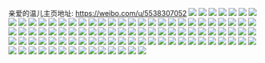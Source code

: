 亲爱的温儿主页地址: https://weibo.com/u/5538307052 
![](https://wx4.sinaimg.cn/mw2000/0062OaF6ly1h9i3bp6ympj32c0340npf.jpg) 
![](https://wx4.sinaimg.cn/mw2000/0062OaF6ly1h92527byi7j30s50qnjve.jpg) 
![](https://wx4.sinaimg.cn/mw2000/0062OaF6ly1h8sixbod2qj30wi10kqab.jpg) 
![](https://wx4.sinaimg.cn/mw2000/0062OaF6ly1h8r1oi18ioj32c0340npf.jpg) 
![](https://wx4.sinaimg.cn/mw2000/0062OaF6ly1h8r1odc9s7j32c0340kjn.jpg) 
![](https://wx4.sinaimg.cn/mw2000/0062OaF6ly1h8dkqpc1dzj30s50qngp1.jpg) 
![](https://wx4.sinaimg.cn/mw2000/0062OaF6ly1h8cornbl2nj30s50qnjve.jpg) 
![](https://wx4.sinaimg.cn/mw2000/0062OaF6ly1h8b9gaabk7j30s50qngp1.jpg) 
![](https://wx4.sinaimg.cn/mw2000/0062OaF6ly1h8abuu7skvj30s50qnjve.jpg) 
![](https://wx4.sinaimg.cn/mw2000/0062OaF6ly1h88h2cbgwoj32c02c0x6q.jpg) 
![](https://wx4.sinaimg.cn/mw2000/0062OaF6ly1h88h2gxjydj32c03404qp.jpg) 
![](https://wx4.sinaimg.cn/mw2000/0062OaF6ly1h88h2g5h6bj32c0340b2b.jpg) 
![](https://wx4.sinaimg.cn/mw2000/0062OaF6ly1h88h2dsz53j32c0340b2b.jpg) 
![](https://wx4.sinaimg.cn/mw2000/0062OaF6ly1h88h2cofkbj30wi0wi0uj.jpg) 
![](https://wx4.sinaimg.cn/mw2000/0062OaF6ly1h7t2rh4w5jj31xl2ksqv6.jpg) 
![](https://wx4.sinaimg.cn/mw2000/0062OaF6ly1h7mjby5qnlj30u014078e.jpg) 
![](https://wx4.sinaimg.cn/mw2000/0062OaF6ly1h7lzagecdyj32c03407wi.jpg) 
![](https://wx4.sinaimg.cn/mw2000/0062OaF6ly1h7lzahbyvzj32c03404qq.jpg) 
![](https://wx4.sinaimg.cn/mw2000/0062OaF6ly1h7azyta4ldj32c03407wi.jpg) 
![](https://wx4.sinaimg.cn/mw2000/0062OaF6ly1h7azyv6gbcj30wi1lsnpd.jpg) 
![](https://wx4.sinaimg.cn/mw2000/0062OaF6ly1h7azywyii3j32c03404qr.jpg) 
![](https://wx4.sinaimg.cn/mw2000/0062OaF6ly1h7b016u8lpj32c03404qq.jpg) 
![](https://wx4.sinaimg.cn/mw2000/0062OaF6ly1h7b017k3dkj32c0340u0x.jpg) 
![](https://wx4.sinaimg.cn/mw2000/0062OaF6ly1h7azz31rraj32c0340qhe.jpg) 
![](https://wx4.sinaimg.cn/mw2000/0062OaF6ly1h7azz3puhmj32c0340qv5.jpg) 
![](https://wx4.sinaimg.cn/mw2000/0062OaF6ly1h6y8xh2miej32c03404qs.jpg) 
![](https://wx4.sinaimg.cn/mw2000/0062OaF6ly1h6y8xintnej32c0340ke8.jpg) 
![](https://wx4.sinaimg.cn/mw2000/0062OaF6ly1h6y8xl8zihj32c0340qv7.jpg) 
![](https://wx4.sinaimg.cn/mw2000/0062OaF6ly1h6y8xmlmq7j32c0340gsf.jpg) 
![](https://wx4.sinaimg.cn/mw2000/0062OaF6ly1h6y8xp60ebj32c03401ky.jpg) 
![](https://wx4.sinaimg.cn/mw2000/0062OaF6ly1h6y92tlmiyj32c03401l0.jpg) 
![](https://wx4.sinaimg.cn/mw2000/0062OaF6ly1h6y92ui8bij320c2ogwl8.jpg) 
![](https://wx4.sinaimg.cn/mw2000/0062OaF6ly1h6tmookgstj32c0340b2a.jpg) 
![](https://wx4.sinaimg.cn/mw2000/0062OaF6ly1h6qo1r98ykj30zk1be7ix.jpg) 
![](https://wx4.sinaimg.cn/mw2000/0062OaF6ly1h6iqwq1kmmj32am36cx6s.jpg) 
![](https://wx4.sinaimg.cn/mw2000/0062OaF6ly1h6iqwsjewrj32c0340npg.jpg) 
![](https://wx4.sinaimg.cn/mw2000/0062OaF6ly1h6iqwn025vj33402c01cn.jpg) 
![](https://wx4.sinaimg.cn/mw2000/0062OaF6ly1h6iqwu4h7fj33402c0jy3.jpg) 
![](https://wx4.sinaimg.cn/mw2000/0062OaF6ly1h65bnfzkzrj32c0340x6q.jpg) 
![](https://wx4.sinaimg.cn/mw2000/0062OaF6ly1h65bngsaepj31kw2dc4qp.jpg) 
![](https://wx4.sinaimg.cn/mw2000/0062OaF6ly1h65bnkb3h9j32c0340to1.jpg) 
![](https://wx4.sinaimg.cn/mw2000/0062OaF6ly1h65bnmeakmj32c0340e83.jpg) 
![](https://wx4.sinaimg.cn/mw2000/0062OaF6ly1h65bnoe7x1j32c03404qr.jpg) 
![](https://wx4.sinaimg.cn/mw2000/0062OaF6ly1h65bnuhc3wj32c0340x6q.jpg) 
![](https://wx4.sinaimg.cn/mw2000/0062OaF6ly1h5s92giozvj30nh0vbdnq.jpg) 
![](https://wx4.sinaimg.cn/mw2000/0062OaF6ly1h5s922cpf6j32c03407wj.jpg) 
![](https://wx4.sinaimg.cn/mw2000/0062OaF6ly1h5s91ycmfpj32c0340e83.jpg) 
![](https://wx4.sinaimg.cn/mw2000/0062OaF6ly1h5qtfyp8jyj30j60j60xg.jpg) 
![](https://wx4.sinaimg.cn/mw2000/0062OaF6ly1h5ertxdfg1j30w10qf792.jpg) 
![](https://wx4.sinaimg.cn/mw2000/0062OaF6ly1h4tc9ekehdj32c03404qs.jpg) 
![](https://wx4.sinaimg.cn/mw2000/0062OaF6ly1h4tc9cb4qtj32c03401l0.jpg) 
![](https://wx4.sinaimg.cn/mw2000/0062OaF6ly1h4tc99zj2sj32c0340qv7.jpg) 
![](https://wx4.sinaimg.cn/mw2000/0062OaF6ly1h4rl63cexpj30u014046y.jpg) 
![](https://wx4.sinaimg.cn/mw2000/0062OaF6ly1h3xm14gq3rj32c0340e82.jpg) 
![](https://wx4.sinaimg.cn/mw2000/0062OaF6ly1h3rcqi7gvuj328e33zu0z.jpg) 
![](https://wx4.sinaimg.cn/mw2000/0062OaF6ly1h3rcqew377j32c0340hdt.jpg) 
![](https://wx4.sinaimg.cn/mw2000/0062OaF6ly1h3rcqfekz0j32c0340e81.jpg) 
![](https://wx4.sinaimg.cn/mw2000/0062OaF6ly1h3rcql3z9ij32c0340b2a.jpg) 
![](https://wx4.sinaimg.cn/mw2000/0062OaF6ly1h3rcqe7z3fj32c0340kjm.jpg) 
![](https://wx4.sinaimg.cn/mw2000/0062OaF6ly1h3rcqg51svj32c0340x6p.jpg) 
![](https://wx4.sinaimg.cn/mw2000/0062OaF6ly1h3cpf1f6ydj33402d57wj.jpg) 
![](https://wx4.sinaimg.cn/mw2000/0062OaF6ly1h2irqacxfdj32c0340b29.jpg) 
![](https://wx4.sinaimg.cn/mw2000/0062OaF6ly1h2irsjpc04j32c02c0npd.jpg) 
![](https://wx4.sinaimg.cn/mw2000/0062OaF6ly1h2irqar62zj31lk24re38.jpg) 
![](https://wx4.sinaimg.cn/mw2000/0062OaF6ly1h2irqblpiyj32c0340e82.jpg) 
![](https://wx4.sinaimg.cn/mw2000/0062OaF6ly1h2irqegw92j32c0340kjm.jpg) 
![](https://wx4.sinaimg.cn/mw2000/0062OaF6ly1h2irqd7y18j32c0340u0y.jpg) 
![](https://wx4.sinaimg.cn/mw2000/0062OaF6ly1h2irqfabkzj32c03404qq.jpg) 
![](https://wx4.sinaimg.cn/mw2000/0062OaF6ly1h2irqg8tkrj32c0340e82.jpg) 
![](https://wx4.sinaimg.cn/mw2000/0062OaF6ly1h2irqh33hrj32c0340hdu.jpg) 
![](https://wx4.sinaimg.cn/mw2000/0062OaF6ly1h2irq9lduwj32c0340hdu.jpg) 
![](https://wx4.sinaimg.cn/mw2000/0062OaF6ly1h2irqkahhbj32c0340npe.jpg) 
![](https://wx4.sinaimg.cn/mw2000/0062OaF6ly1h1ug3acstfj32c03401l3.jpg) 
![](https://wx4.sinaimg.cn/mw2000/0062OaF6ly1h1ug3h9xspj324r24r4qq.jpg) 
![](https://wx4.sinaimg.cn/mw2000/0062OaF6ly1h0hkllekmuj32c0340npe.jpg) 
![](https://wx4.sinaimg.cn/mw2000/0062OaF6ly1gzolmejv77j31o027z1ky.jpg) 
![](https://wx4.sinaimg.cn/mw2000/0062OaF6ly1gze3pobi00j31v52hjhdu.jpg) 
![](https://wx4.sinaimg.cn/mw2000/0062OaF6gy1gy5mdiwjtmj30u00smjzd.jpg) 
![](https://wx4.sinaimg.cn/mw2000/0062OaF6gy1gy4klmgsiij30wi1yc7wh.jpg) 
![](https://wx4.sinaimg.cn/mw2000/0062OaF6gy1gxw9c9m12uj31wd2j11ky.jpg) 
![](https://wx4.sinaimg.cn/mw2000/0062OaF6gy1gxw9ca8b5yj32c02bw7wi.jpg) 
![](https://wx4.sinaimg.cn/mw2000/0062OaF6gy1gwe4z1y6raj31sc2dsb2a.jpg) 
![](https://wx4.sinaimg.cn/mw2000/0062OaF6gy1gwe5ssdzhpj30u0140wnd.jpg) 
![](https://wx4.sinaimg.cn/mw2000/0062OaF6gy1gwe5t4mj8mj32c03401l0.jpg) 
![](https://wx4.sinaimg.cn/mw2000/0062OaF6gy1gwe5sqs4b6j30rd10h44z.jpg) 
![](https://wx4.sinaimg.cn/mw2000/0062OaF6gy1gwe5stqgqdj32402404oj.jpg) 
![](https://wx4.sinaimg.cn/mw2000/0062OaF6gy1gwe5srmtlaj30rb10fwkr.jpg) 
![](https://wx4.sinaimg.cn/mw2000/0062OaF6gy1gwe5sw1a6yj32c0340u0x.jpg) 
![](https://wx4.sinaimg.cn/mw2000/0062OaF6gy1gwe5sptdm2j30r910ck0x.jpg) 
![](https://wx4.sinaimg.cn/mw2000/0062OaF6gy1gwe5sypfugj32c03401ky.jpg) 
![](https://wx4.sinaimg.cn/mw2000/0062OaF6ly1gvbkpw9dgrj62402tce8202.jpg) 
![](https://wx4.sinaimg.cn/mw2000/0062OaF6ly1gvbkppe3p1j62402tcb2a02.jpg) 
![](https://wx4.sinaimg.cn/mw2000/0062OaF6ly1gvbkpsa47tj62402tcqv602.jpg) 
![](https://wx4.sinaimg.cn/mw2000/0062OaF6ly1gvbkpuioemj63342bcu0y02.jpg) 
![](https://wx4.sinaimg.cn/mw2000/0062OaF6ly1gvbkpyjzo8j6240240qv502.jpg) 
![](https://wx4.sinaimg.cn/mw2000/0062OaF6ly1gvbkpx08phj62402404ag02.jpg) 
